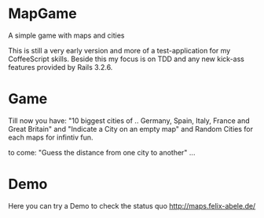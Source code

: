 MapGame
=======

A simple game with maps and cities

This is still a very early version and more of a test-application for my CoffeeScript skills.
Beside this my focus is on TDD and any new kick-ass features provided by Rails 3.2.6.

Game
=======
Till now you have:
    "10 biggest cities of .. Germany, Spain, Italy, France and Great Britain"
    and "Indicate a City on an empty map"
    and Random Cities for each maps for infintiv fun.

to come:
    "Guess the distance from one city to another"
    ...

Demo
=======
Here you can try a Demo to check the status quo
http://maps.felix-abele.de/